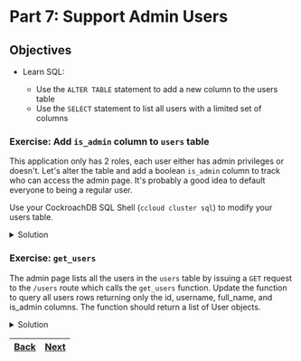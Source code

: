 # Part 7: Support Admin Users

## Objectives

- Learn SQL:

  - Use the `ALTER TABLE` statement to add a new column to the users table
  - Use the `SELECT` statement to list all users with a limited set of columns

### Exercise: Add `is_admin` column to `users` table

This application only has 2 roles, each user either has admin privileges or doesn't. Let's alter the table and add a boolean `is_admin` column to track who can access the admin page. It's probably a good idea to default everyone to being a regular user.

Use your CockroachDB SQL Shell (`ccloud cluster sql`) to modify your users table.

<details> 
<br>
<summary>Solution</summary>

```SQL
ALTER TABLE users
  ADD COLUMN is_admin BOOL NOT NULL DEFAULT false;
```

</details>

### Exercise: `get_users`

The admin page lists all the users in the `users` table by issuing a `GET` request to the `/users` route which calls the `get_users` function. Update the function to query all users rows returning only the id, username, full_name, and is_admin columns. The function should return a list of User objects.

<details> 
<br>
<summary>Solution</summary>

```python
def get_users(db: Connection) -> list[User]:
    results = db.execute(
        """
        SELECT id, username, full_name, is_admin
        FROM users;
    """
    ).fetchall()
    users = [User.parse_obj(item) for item in results if item is not None]
    return users
```

</details>

| [Back](part-6.md) | [Next](part-8.md) |
| ----------------- | ----------------- |
